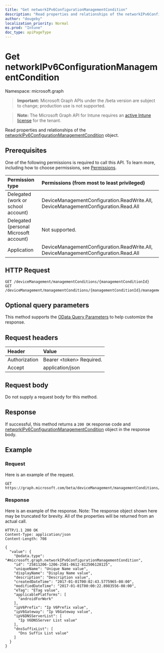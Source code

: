 ```yaml
---
title: "Get networkIPv6ConfigurationManagementCondition"
description: "Read properties and relationships of the networkIPv6ConfigurationManagementCondition object."
author: "dougeby"
localization_priority: Normal
ms.prod: "Intune"
doc_type: apiPageType
---
```


# Get networkIPv6ConfigurationManagementCondition

Namespace: microsoft.graph

> **Important:** Microsoft Graph APIs under the /beta version are subject to change; production use is not supported.

> **Note:** The Microsoft Graph API for Intune requires an [active Intune license](https://go.microsoft.com/fwlink/?linkid=839381) for the tenant.

Read properties and relationships of the [networkIPv6ConfigurationManagementCondition](../resources/intune-fencing-networkipv6configurationmanagementcondition.md) object.

## Prerequisites
One of the following permissions is required to call this API. To learn more, including how to choose permissions, see [Permissions](/graph/permissions-reference).

|Permission type|Permissions (from most to least privileged)|
|:---|:---|
|Delegated (work or school account)|DeviceManagementConfiguration.ReadWrite.All, DeviceManagementConfiguration.Read.All|
|Delegated (personal Microsoft account)|Not supported.|
|Application|DeviceManagementConfiguration.ReadWrite.All, DeviceManagementConfiguration.Read.All|

## HTTP Request
<!-- {
  "blockType": "ignored"
}
-->
``` http
GET /deviceManagement/managementConditions/{managementConditionId}
GET /deviceManagement/managementConditions/{managementConditionId}/managementConditionStatements/{managementConditionStatementId}/managementConditions/{managementConditionId}
```

## Optional query parameters
This method supports the [OData Query Parameters](/graph/query-parameters) to help customize the response.

## Request headers
|Header|Value|
|:---|:---|
|Authorization|Bearer &lt;token&gt; Required.|
|Accept|application/json|

## Request body
Do not supply a request body for this method.

## Response
If successful, this method returns a `200 OK` response code and [networkIPv6ConfigurationManagementCondition](../resources/intune-fencing-networkipv6configurationmanagementcondition.md) object in the response body.

## Example

### Request
Here is an example of the request.
``` http
GET https://graph.microsoft.com/beta/deviceManagement/managementConditions/{managementConditionId}
```

### Response
Here is an example of the response. Note: The response object shown here may be truncated for brevity. All of the properties will be returned from an actual call.
``` http
HTTP/1.1 200 OK
Content-Type: application/json
Content-Length: 708

{
  "value": {
    "@odata.type": "#microsoft.graph.networkIPv6ConfigurationManagementCondition",
    "id": "25811206-1206-2581-0612-812506128125",
    "uniqueName": "Unique Name value",
    "displayName": "Display Name value",
    "description": "Description value",
    "createdDateTime": "2017-01-01T00:02:43.5775965-08:00",
    "modifiedDateTime": "2017-01-01T00:00:22.8983556-08:00",
    "eTag": "ETag value",
    "applicablePlatforms": [
      "androidForWork"
    ],
    "ipV6Prefix": "Ip V6Prefix value",
    "ipV6Gateway": "Ip V6Gateway value",
    "ipV6DNSServerList": [
      "Ip V6DNSServer List value"
    ],
    "dnsSuffixList": [
      "Dns Suffix List value"
    ]
  }
}
```




